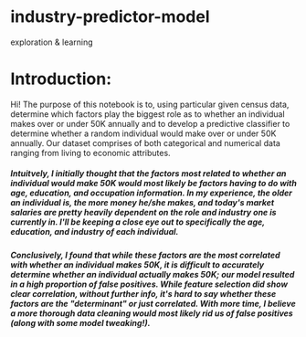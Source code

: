 # industry-predictor-model
exploration &amp; learning
# Introduction:                                                                                                        

 Hi! The purpose of this notebook is to, using particular given census data, determine which factors play the biggest role as to whether an individual makes over or under 50K annually and to develop a predictive classifier to determine whether a random individual would make over or under 50K annually. Our dataset comprises of both categorical and numerical data ranging from living to economic attributes. 



##### Intuitvely, I initially thought that the factors most related to whether an individual would make 50K would most likely be factors having to do with age, education, and occupation information. In my experience, the older an individual is, the more money he/she makes, and today's market salaries are pretty heavily dependent on the role and industry one is currently in. I'll be keeping a close eye out to specifically the age, education, and industry of each individual.

##### Conclusively, I found that while these factors are the most correlated with whether an individual makes 50K, it is difficult to accurately determine whether an individual actually makes 50K; our model resulted in a high proportion of false positives. While feature selection did show clear correlation, without further info, it's hard to say whether these factors are the "determinant" or just correlated. With more time, I believe a more thorough data cleaning would most likely rid us of false positives  (along with some model tweaking!).
